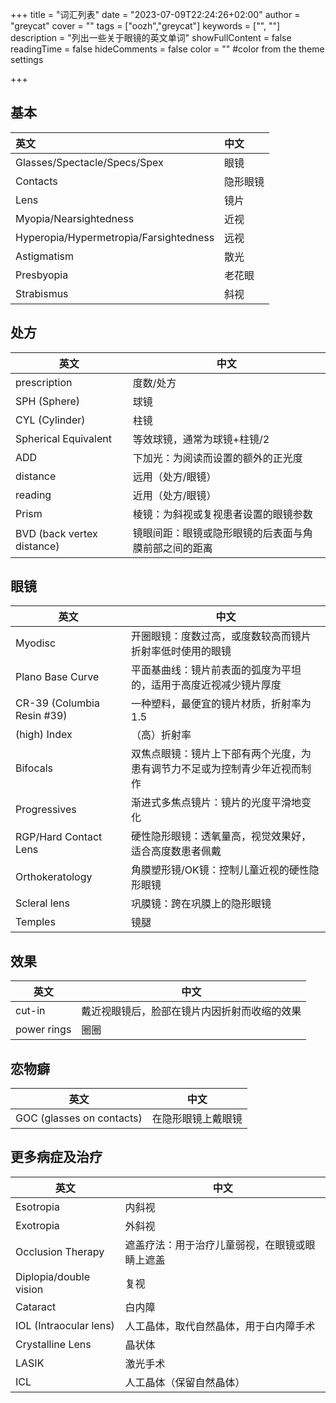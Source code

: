 +++
title = "词汇列表"
date = "2023-07-09T22:24:26+02:00"
author = "greycat"
cover = ""
tags = ["oozh","greycat"]
keywords = ["", ""]
description = "列出一些关于眼镜的英文单词"
showFullContent = false
readingTime = false
hideComments = false
color = "" #color from the theme settings

+++

## 基本

| 英文                                   | 中文     |
| :------------------------------------- | :------- |
| Glasses/Spectacle/Specs/Spex           | 眼镜     |
| Contacts                               | 隐形眼镜 |
| Lens                                   | 镜片     |
| Myopia/Nearsightedness                 | 近视     |
| Hyperopia/Hypermetropia/Farsightedness | 远视     |
| Astigmatism                            | 散光     |
| Presbyopia                             | 老花眼   |
| Strabismus                             | 斜视     |

## 处方

| 英文                       | 中文                                                 |
| -------------------------- | ---------------------------------------------------- |
| prescription               | 度数/处方                                            |
| SPH (Sphere)               | 球镜                                                 |
| CYL (Cylinder)             | 柱镜                                                 |
| Spherical Equivalent       | 等效球镜，通常为球镜+柱镜/2                          |
| ADD                        | 下加光：为阅读而设置的额外的正光度                   |
| distance                   | 远用（处方/眼镜）                                    |
| reading                    | 近用（处方/眼镜）                                    |
| Prism                      | 棱镜：为斜视或复视患者设置的眼镜参数                 |
| BVD (back vertex distance) | 镜眼间距：眼镜或隐形眼镜的后表面与角膜前部之间的距离 |

## 眼镜

| 英文                       | 中文                                                         |
| -------------------------- | ------------------------------------------------------------ |
| Myodisc                    | 开圈眼镜：度数过高，或度数较高而镜片折射率低时使用的眼镜     |
| Plano Base Curve           | 平面基曲线：镜片前表面的弧度为平坦的，适用于高度近视减少镜片厚度 |
| CR-39 (Columbia Resin #39) | 一种塑料，最便宜的镜片材质，折射率为1.5                      |
| (high) Index               | （高）折射率                                                 |
| Bifocals                   | 双焦点眼镜：镜片上下部有两个光度，为患有调节力不足或为控制青少年近视而制作 |
| Progressives               | 渐进式多焦点镜片：镜片的光度平滑地变化                       |
| RGP/Hard Contact Lens      | 硬性隐形眼镜：透氧量高，视觉效果好，适合高度数患者佩戴       |
| Orthokeratology            | 角膜塑形镜/OK镜：控制儿童近视的硬性隐形眼镜                  |
| Scleral lens               | 巩膜镜：跨在巩膜上的隐形眼镜                                 |
| Temples                    | 镜腿                                                         |

## 效果

| 英文        | 中文                                         |
| ----------- | -------------------------------------------- |
| cut-in      | 戴近视眼镜后，脸部在镜片内因折射而收缩的效果 |
| power rings | 圈圈                                         |

## 恋物癖

| 英文                      | 中文               |
| ------------------------- | ------------------ |
| GOC (glasses on contacts) | 在隐形眼镜上戴眼镜 |

## 更多病症及治疗

| 英文                   | 中文                                           |
| ---------------------- | ---------------------------------------------- |
| Esotropia              | 内斜视                                         |
| Exotropia              | 外斜视                                         |
| Occlusion Therapy      | 遮盖疗法：用于治疗儿童弱视，在眼镜或眼睛上遮盖 |
| Diplopia/double vision | 复视                                           |
| Cataract               | 白内障                                         |
| IOL (Intraocular lens) | 人工晶体，取代自然晶体，用于白内障手术         |
| Crystalline Lens       | 晶状体                                         |
| LASIK                  | 激光手术                                       |
| ICL                    | 人工晶体（保留自然晶体）                       |

